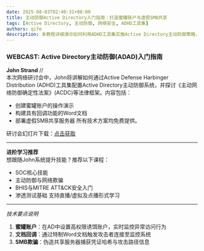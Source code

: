 ```yaml
---
date: 2025-08-03T02:40:31+08:00
title: 主动防御Active Directory入门指南：打造蜜罐账户与虚假SMB共享
tags: [Active Directory, 主动防御, 网络安全, ADHD工具集]
authors: qife
description: 本教程详细演示如何利用ADHD工具集实施Active Directory主动防御策略，包括创建诱饵账户、恶意文档回调机制及虚假SMB共享，全部基于免费方案实现企业级网络安全防护。
---
```


### WEBCAST: Active Directory主动防御(ADAD)入门指南

**John Strand** //  
本次网络研讨会中，John将讲解如何通过Active Defense Harbinger Distribution (ADHD)工具集配置Active Directory主动防御系统，并探讨《主动网络防御确定性法案》(ACDC)等法律框架。内容包括：
- 创建蜜罐账户的操作演示
- 构建具有回调功能的Word文档
- 部署虚假SMB共享服务器
所有技术方案均免费提供。

研讨会幻灯片下载：[点击获取](https://www.dropbox.com/s/m8c6msdfhbqc63i/HoneyAdmin_AndShare.pptx?dl=0)

---

**进阶学习推荐**  
想跟随John系统提升技能？推荐以下课程：
- SOC核心技能
- 主动防御与网络欺骗
- BHIS与MITRE ATT&CK安全入门
- 渗透测试基础
支持直播/虚拟及点播形式学习

---

*技术要点说明*  
1. **蜜罐账户**：在AD中设置高权限诱饵账户，实时监控异常访问行为  
2. **文档回调**：通过特制Word文档触发攻击者连接至监控系统  
3. **SMB欺骗**：伪造共享服务器捕获凭证哈希与攻击路径信息